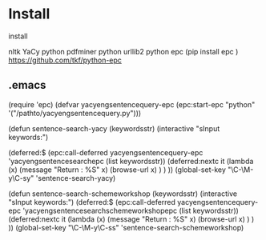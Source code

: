 # Install

install 

nltk
YaCy
python pdfminer
python urllib2
python epc (pip install epc  ) https://github.com/tkf/python-epc

## .emacs

(require 'epc)
(defvar yacyengsentencequery-epc (epc:start-epc "python" '("/pathto/yacyengsentencequery.py")))

(defun sentence-search-yacy (keywordsstr)
  (interactive "sInput keywords:")

  (deferred:$
  (epc:call-deferred yacyengsentencequery-epc 'yacyengsentencesearchepc (list keywordsstr))
  (deferred:nextc it
    (lambda (x) 
      (message "Return : %S" x)
      (browse-url x)
      )
    )
))
(global-set-key "\C-\M-y\C-sy" 'sentence-search-yacy)

(defun sentence-search-schemeworkshop (keywordsstr)
  (interactive "sInput keywords:")
  (deferred:$
  (epc:call-deferred yacyengsentencequery-epc 'yacyengsentencesearchschemeworkshopepc (list keywordsstr))
  (deferred:nextc it
    (lambda (x) 
      (message "Return : %S" x)
      (browse-url x)
      )
    )
))
(global-set-key "\C-\M-y\C-ss" 'sentence-search-schemeworkshop)
